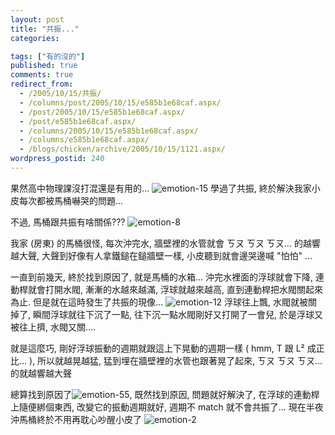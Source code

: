 ```yaml
---
layout: post
title: "共振..."
categories:

tags: ["有的沒的"]
published: true
comments: true
redirect_from:
  - /2005/10/15/共振/
  - /columns/post/2005/10/15/e585b1e68caf.aspx/
  - /post/2005/10/15/e585b1e68caf.aspx/
  - /post/e585b1e68caf.aspx/
  - /columns/2005/10/15/e585b1e68caf.aspx/
  - /columns/e585b1e68caf.aspx/
  - /blogs/chicken/archive/2005/10/15/1121.aspx/
wordpress_postid: 240
---
```


果然高中物理課沒打混還是有用的... ![emotion-15](/Emoticons/emotion-15.gif) 學過了共振, 終於解決我家小皮每次都被馬桶嚇哭的問題...

不過, 馬桶跟共振有啥關係??? ![emotion-8](/Emoticons/emotion-8.gif)

我家 (房東) 的馬桶很怪, 每次沖完水, 牆壁裡的水管就會 ㄎㄡ ㄎㄡ ㄎㄡ... 的越響越大聲, 大聲到好像有人拿鐵鎚在鎚牆壁一樣, 小皮聽到就會邊哭邊喊 "怕怕" ...

<!--more-->

一直到前幾天, 終於找到原因了, 就是馬桶的水箱... 沖完水裡面的浮球就會下降, 連動桿就會打開水閥, 漸漸的水越來越滿, 浮球就越來越高, 直到連動桿把水閥關起來為止. 但是就在這時發生了共振的現像... ![emotion-12](/Emoticons/emotion-12.gif) 浮球往上飄, 水閥就被關掉了, 瞬間浮球就往下沉了一點, 往下沉一點水閥剛好又打開了一會兒, 於是浮球又被往上擠, 水閥又關....

就是這麼巧, 剛好浮球振動的週期就跟這上下晃動的週期一樣 ( hmm, T 跟 L² 成正比... ), 所以就越晃越猛, 猛到埋在牆壁裡的水管也跟著晃了起來, ㄎㄡ ㄎㄡ ㄎㄡ... 的就越響越大聲

總算找到原因了![emotion-55](/Emoticons/emotion-55.gif), 既然找到原因, 問題就好解決了, 在浮球的連動桿上隨便綁個東西, 改變它的振動週期就好, 週期不 match 就不會共振了... 現在半夜沖馬桶終於不用再耽心吵醒小皮了 ![emotion-2](/Emoticons/emotion-2.gif)
